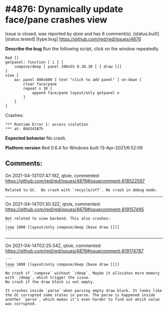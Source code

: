 
#4876: Dynamically update face/pane crashes view
================================================================================
Issue is closed, was reported by qtxie and has 6 comment(s).
[status.built] [status.tested] [type.bug]
<https://github.com/red/red/issues/4876>

**Describe the bug**
Run the following script, click on the window repeatedly.
```
Red []
getpanel: function [ i ] [ 
    compose/deep [ panel 200x55 0.30.30 [ ] draw []]
]
view [
    aa: panel 400x600 [ text "click to add panel" ] on-down [ 
        clear face/pane
        repeat n 10 [
            append face/pane layout/only getpanel n 
        ]
    ]
]
```
Crashes:
```
*** Runtime Error 1: access violation
*** at: 004341B7h
```

**Expected behavior**
No crash.

**Platform version**
Red 0.6.4 for Windows built 13-Apr-2021/6:52:09



Comments:
--------------------------------------------------------------------------------

On 2021-04-13T07:47:19Z, qtxie, commented:
<https://github.com/red/red/issues/4876#issuecomment-818522597>

    Related to GC.  No crash with `recycle/off`. No crash in debug mode.

--------------------------------------------------------------------------------

On 2021-04-14T01:30:32Z, qtxie, commented:
<https://github.com/red/red/issues/4876#issuecomment-819157495>

    Not related to view backend. This also crashes:
    ```
    loop 1000 [layout/only compose/deep [base draw []]]
    ```

--------------------------------------------------------------------------------

On 2021-04-14T02:25:34Z, qtxie, commented:
<https://github.com/red/red/issues/4876#issuecomment-819174787>

    ```
    loop 1000 [layout/only compose/deep [base draw []]]
    ```
    No crash if `compose` without `/deep`. Maybe it allocates more memory with `/deep`, which trigger the issue.
    No crash if the draw block is not empty. 
    
    It crashes inside `parse` when parsing empty draw block. It looks like the GC corrupted some states in parse. The parse is happened inside another `parse`, which makes it's even harder to find out which value was corrupted.

